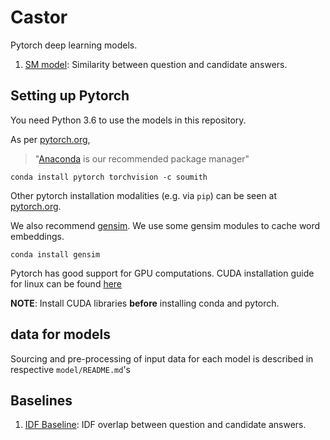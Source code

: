 # Castor

Pytorch deep learning models.

1. [SM model](./sm_cnn/): Similarity between question and candidate answers.


## Setting up Pytorch

You need Python 3.6 to use the models in this repository.

As per [pytorch.org](pytorch.org), 
> "[Anaconda](https://www.continuum.io/downloads) is our recommended package manager"

```conda install pytorch torchvision -c soumith```

Other pytorch installation modalities (e.g. via ```pip```) can be seen at [pytorch.org](pytorch.org).

We also recommend [gensim](https://radimrehurek.com/gensim/). We use some gensim modules to cache word embeddings.

```conda install gensim```


Pytorch has good support for GPU computations. 
CUDA installation guide for linux can be found [here](http://docs.nvidia.com/cuda/cuda-installation-guide-linux/)

**NOTE**: Install CUDA libraries **before** installing conda and pytorch.


## data for models

Sourcing and pre-processing of input data for each model is described in respective ```model/README.md```'s

## Baselines

1. [IDF Baseline](./idf_baseline/): IDF overlap between question and candidate answers.
